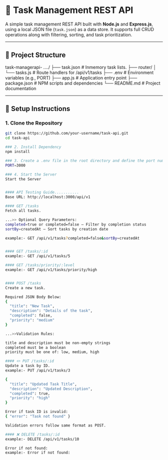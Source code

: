 # 📝 Task Management REST API

A simple task management REST API built with **Node.js** and **Express.js**, using a local JSON file (`task.json`) as a data store. It supports full CRUD operations along with filtering, sorting, and task prioritization.

---

## 📁 Project Structure

task-managerapi- ..../
├── task.json # Inmemory task lists.
├── router/
│ └── tasks.js # Route handlers for /api/v1/tasks
├── .env # Environment variables (e.g., PORT)
├── app.js # Application entry point
├── package.json # NPM scripts and dependencies
└── README.md # Project documentation

---

## 🚀 Setup Instructions

### 1. Clone the Repository

```bash
git clone https://github.com/your-username/task-api.git
cd task-api

### 2. Install Dependency
npm install

### 3. Create a .env file in the root directory and define the port number:
PORT=3000

### 4. Start the Server
Start the Server


#### API Testing Guide...........
Base URL: http://localhost:3000/api/v1

#### GET /tasks
Fetch all tasks.

...>> Optional Query Parameters:
completed=true or completed=false — Filter by completion status
sortBy=createdAt — Sort tasks by creation date

example:- GET /api/v1/tasks?completed=false&sortBy=createdAt


#### GET /tasks/:id
example:- GET /api/v1/tasks/5

#### GET /tasks/priority/:level
example:- GET /api/v1/tasks/priority/high


#### POST /tasks
Create a new task.

Required JSON Body Below:
{
  "title": "New Task",
  "description": "Details of the task",
  "completed": false,
  "priority": "medium"
}

...>>Validation Rules:

title and description must be non-empty strings
completed must be a boolean
priority must be one of: low, medium, high

#### ✏️ PUT /tasks/:id
Update a task by ID.
example:- PUT /api/v1/tasks/3

{
  "title": "Updated Task Title",
  "description": "Updated Description",
  "completed": true,
  "priority": "high"
}

Error if task ID is invalid:
{ "error": "Task not found" }

Validation errors follow same format as POST.

#### ❌ DELETE /tasks/:id
example:- DELETE /api/v1/tasks/10

Error if not found:
example:- Error if not found:
